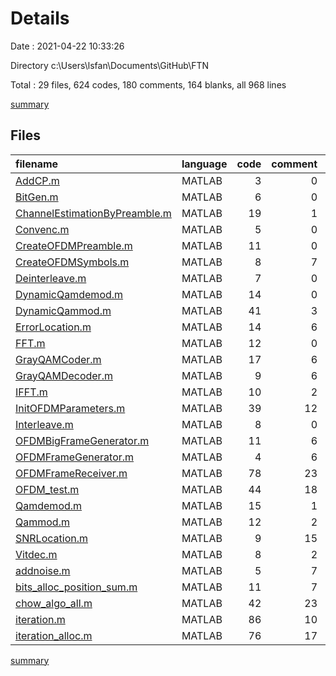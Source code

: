 # Details

Date : 2021-04-22 10:33:26

Directory c:\Users\lsfan\Documents\GitHub\FTN

Total : 29 files,  624 codes, 180 comments, 164 blanks, all 968 lines

[summary](results.md)

## Files
| filename | language | code | comment | blank | total |
| :--- | :--- | ---: | ---: | ---: | ---: |
| [AddCP.m](/AddCP.m) | MATLAB | 3 | 0 | 1 | 4 |
| [BitGen.m](/BitGen.m) | MATLAB | 6 | 0 | 1 | 7 |
| [ChannelEstimationByPreamble.m](/ChannelEstimationByPreamble.m) | MATLAB | 19 | 1 | 7 | 27 |
| [Convenc.m](/Convenc.m) | MATLAB | 5 | 0 | 1 | 6 |
| [CreateOFDMPreamble.m](/CreateOFDMPreamble.m) | MATLAB | 11 | 0 | 4 | 15 |
| [CreateOFDMSymbols.m](/CreateOFDMSymbols.m) | MATLAB | 8 | 7 | 3 | 18 |
| [Deinterleave.m](/Deinterleave.m) | MATLAB | 7 | 0 | 2 | 9 |
| [DynamicQamdemod.m](/DynamicQamdemod.m) | MATLAB | 14 | 0 | 4 | 18 |
| [DynamicQammod.m](/DynamicQammod.m) | MATLAB | 41 | 3 | 10 | 54 |
| [ErrorLocation.m](/ErrorLocation.m) | MATLAB | 14 | 6 | 0 | 20 |
| [FFT.m](/FFT.m) | MATLAB | 12 | 0 | 3 | 15 |
| [GrayQAMCoder.m](/GrayQAMCoder.m) | MATLAB | 17 | 6 | 3 | 26 |
| [GrayQAMDecoder.m](/GrayQAMDecoder.m) | MATLAB | 9 | 6 | 2 | 17 |
| [IFFT.m](/IFFT.m) | MATLAB | 10 | 2 | 1 | 13 |
| [InitOFDMParameters.m](/InitOFDMParameters.m) | MATLAB | 39 | 12 | 12 | 63 |
| [Interleave.m](/Interleave.m) | MATLAB | 8 | 0 | 3 | 11 |
| [OFDMBigFrameGenerator.m](/OFDMBigFrameGenerator.m) | MATLAB | 11 | 6 | 4 | 21 |
| [OFDMFrameGenerator.m](/OFDMFrameGenerator.m) | MATLAB | 4 | 6 | 1 | 11 |
| [OFDMFrameReceiver.m](/OFDMFrameReceiver.m) | MATLAB | 78 | 23 | 21 | 122 |
| [OFDM_test.m](/OFDM_test.m) | MATLAB | 44 | 18 | 14 | 76 |
| [Qamdemod.m](/Qamdemod.m) | MATLAB | 15 | 1 | 4 | 20 |
| [Qammod.m](/Qammod.m) | MATLAB | 12 | 2 | 2 | 16 |
| [SNRLocation.m](/SNRLocation.m) | MATLAB | 9 | 15 | 3 | 27 |
| [Vitdec.m](/Vitdec.m) | MATLAB | 8 | 2 | 1 | 11 |
| [addnoise.m](/addnoise.m) | MATLAB | 5 | 7 | 0 | 12 |
| [bits_alloc_position_sum.m](/bits_alloc_position_sum.m) | MATLAB | 11 | 7 | 5 | 23 |
| [chow_algo_all.m](/chow_algo_all.m) | MATLAB | 42 | 23 | 8 | 73 |
| [iteration.m](/iteration.m) | MATLAB | 86 | 10 | 20 | 116 |
| [iteration_alloc.m](/iteration_alloc.m) | MATLAB | 76 | 17 | 24 | 117 |

[summary](results.md)